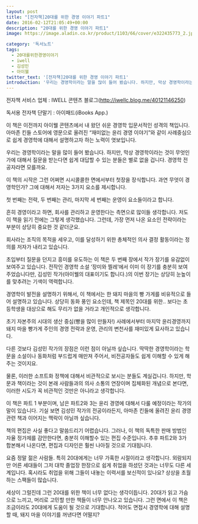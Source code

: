 ```yaml
---
layout: post
title: "[전자책]20대를 위한 경영 이야기 파트1"
date: 2016-02-12T21:05:49+00:00
description: "20대를 위한 경영 이야기 파트1"
image: https://image.aladin.co.kr/product/1103/66/cover/e322435773_2.jpg

category: '독서노트'  
tags: 
  - 20대를위한경영이야기
  - iwell
  - 김성민
  - 아이웰
twitter_text: '[전자책]20대를 위한 경영 이야기 파트1'
introduction: '우리는 경영학이라는 말을 많이 들어 봤습니다. 하지만, 막상 경영학이라는 것이 무엇인가에 대해서 질문을 받는다면 쉽게 대답할 수 있는 분들은 별로 없을 겁니다. 경영학 전공자라면 모를까요.'
---
```


전자책 서비스 업체 : IWELL 콘텐츠 블로그(<http://iwellc.blog.me/40121146250>)
  
독서용 전자책 단말기 : 아이패드(iBooks App.)

이 책은 이전까지 아이웰 콘텐츠에서 내 왔던 쉬운 경영학 입문서적인 성격의 책입니다. 아마존 킨들 스토어에 영문으로 올려진 &#8220;재미없는 윤리 경영 이야기&#8221;와 같이 사례중심으로 쉽게 경영학에 대해서 설명하고자 하는 노력이 엿보입니다.

우리는 경영학이라는 말을 많이 들어 봤습니다. 하지만, 막상 경영학이라는 것이 무엇인가에 대해서 질문을 받는다면 쉽게 대답할 수 있는 분들은 별로 없을 겁니다. 경영학 전공자라면 모를까요.

이 책의 시작은 그런 어쩌면 시시콜콜한 면에서부터 첫장을 장식합니다. 과연 무엇이 경영학인가? 그에 대해서 저자는 3가지 요소를 제시합니다.
  
첫 번째는 전략, 두 번째는 관리, 마지막 세 번째는 운영이 요소들이라고 합니다.

흔히 경영이라고 하면, 회사를 관리하고 운영한다는 측면으로 많이들 생각합니다. 저도 이 책을 읽기 전에는 그렇게 생각했습니다. 그런데, 가장 먼저 나온 요소인 전략이라는 부분이 상당히 중요한 것 같더군요.

회사라는 조직의 목적을 세우고, 이를 달성하기 위한 총체적인 의사 결정 활동이라는 정의를 저자가 내리고 있습니다.

초입부터 질문을 던지고 흥미를 유도하는 이 책은 두 번째 장에서 작가 장기를 유감없이 보여주고 있습니다. 전작인 경영학 소설 &#8216;장미와 찔레&#8217;에서 이미 이 장기를 충분히 보여주었습니다만, 김성민 작가(아이웰의 대표이기도 합니다.)의 이번 장기는 상당히 눈높이를 맞추려는 기색이 역력합니다.

경영학이 발전을 설명하기 위해서, 이 책에서는 한 돼지 마을의 빵 가게를 비유적으로 들어 설명하고 있습니다. 상당히 동화 풍인 요소인데, 책 제목인 20대를 위한.. 보다는 초등학생을 대상으로 해도 무리가 없을 거라고 개인적으로 생각합니다. 

초기 자본주의 시대의 생산 중심(빵을 많이 만들자!) 사례에서부터 마지막 윤리경영까지 돼지 마을 빵가게 주인의 경영 전략과 운영, 관리의 변천사를 재미있게 묘사하고 있습니다. 

다른 것보다 김성민 작가의 장점은 이런 점이 아닐까 싶습니다. 딱딱한 경영학이라는 학문을 소설이나 동화처럼 부드럽게 매만져 주어서, 비전공자들도 쉽게 이해할 수 있게 해주는 것이지요.

물론, 이러한 소프트화 정책에 대해서 비관적으로 보시는 분들도 계실겁니다. 하지만, 학문과 책이라는 것이 본래 사람들과의 의사 소통의 연장이며 집체화된 개념으로 본다면, 이러한 시도가 꼭 비관적인 것만은 아니라고 생각합니다. 

이 책은 파트 1 부분이며, 남은 파트2와 3는 윤리 경영에 대해서 다룰 예정이라는 작가의 말이 있습니다. 기실 보면 김성민 작가의 전공이라든지, 아마존 킨들에 올려진 윤리 경영관련 책과 이어지는 맥락이 아닐까 싶습니다.

책의 편집은 사실 좋다고 말씀드리기 어렵습니다. 그러나, 이 책의 독특한 판매 방법인 자율 정가제를 감안한다면, 충분히 이해할수 있는 편집 수준입니다. 추후 파트2와 3가 합본해서 나온다면, 편집과 디자인은 훨씬 나아질 것으로 기대됩니다. 

요즘 정말 젊은 사람들. 특히 20대에게는 너무 가혹한 시절이라고 생각합니다. 외람되지만 어른 세대들이 그저 대학 졸업장 한장으로 쉽게 취업을 하셨던 것과는 너무도 다른 세계입니다. 혹시라도 취업을 위해 그들이 내놓는 이력서를 보신적이 있나요? 상상을 초월하는 스팩들이 많습니다.

세상이 그럴진데 그런 20대를 위한 책이 너무 없다는 생각이듭니다. 20대가 읽고 가슴으로 느끼고, 머리로 고민할 만한 책들이 너무 안나오고 있습니다. 그런 면에서 이 책은 조금이라도 20대에게 도움이 될 것으로 기대합니다. 적어도 면접시 경영학에 대해 설명할 때, 돼지 마을 이야기를 꺼낸다면 어떨지?